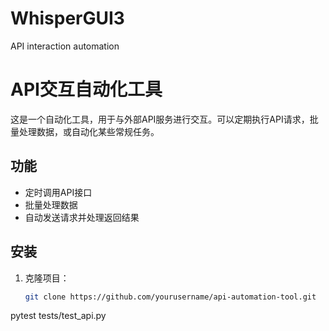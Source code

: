 # WhisperGUI3
API interaction automation
# API交互自动化工具

这是一个自动化工具，用于与外部API服务进行交互。可以定期执行API请求，批量处理数据，或自动化某些常规任务。

## 功能
- 定时调用API接口
- 批量处理数据
- 自动发送请求并处理返回结果

## 安装
1. 克隆项目：
   ```bash
   git clone https://github.com/yourusername/api-automation-tool.git
pytest tests/test_api.py
